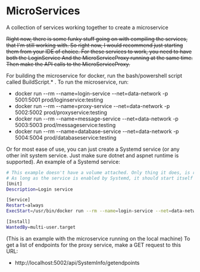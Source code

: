 # MicroServices
A collection of services working together to create a microservice

~~Right now, there is some funky stuff going on with compiling the services, that I'm still working with.
So right now, I would recommend just starting them from your IDE of choice.
For these services to work, you need to have both the LoginService And the MicroServiceProxy running
at the same time. Then make the API calls to the MicroServiceProxy.~~

For building the microservice for docker, run the bash/powershell script called BuildScript.* .
To run the microservice, run:
- docker run --rm --name=login-service --net=data-network -p 5001:5001 prod/loginservice:testing
- docker run --rm --name=proxy-service --net=data-network -p 5002:5002 prod/proxyservice:testing
- docker run --rm --name=message-service --net=data-network -p 5003:5003 prod/messageservice:testing
- docker run --rm --name=database-service --net=data-network -p 5004:5004 prod/databaseservice:testing

Or for most ease of use, you can just create a Systemd service (or any other init system service. Just make sure dotnet and aspnet runtime is supported).
An example of a Systemd service:

```sh
# This example doesn't have a volume attached. Only thing it does, is running the service.
# As long as the service is enabled by Systemd, it should start itself after a host restart.
[Unit]
Description=Login service

[Service]
Restart=always
ExecStart=/usr/bin/docker run --rm --name=login-service --net=data-network -p 5001:5001 prod/loginservice:testing

[Install]
WantedBy=multi-user.target
```

(This is an example with the microservice running on the local machine)
To get a list of endpoints for the proxy service, make a GET request to this URL: 
- http://localhost:5002/api/SystemInfo/getendpoints
